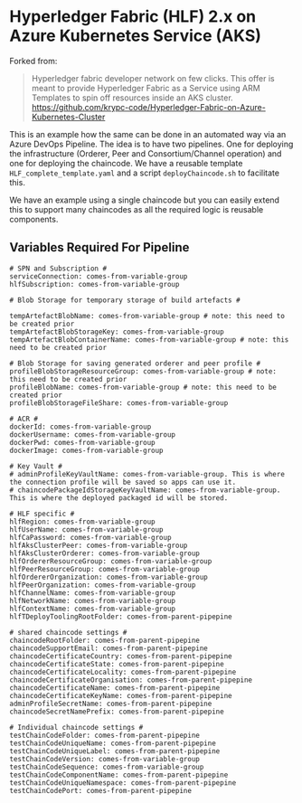 # Hyperledger Fabric (HLF) 2.x on Azure Kubernetes Service (AKS)

Forked from:
> Hyperledger fabric developer network on few clicks. This offer is meant to provide Hyperledger Fabric as a Service using ARM Templates to spin off resources inside an AKS cluster. https://github.com/krypc-code/Hyperledger-Fabric-on-Azure-Kubernetes-Cluster


This is an example how the same can be done in an automated way via an Azure DevOps Pipeline. The idea is to have two pipelines. One for deploying the infrastructure (Orderer, Peer and Consortium/Channel operation) and one for deploying the chaincode. We have a reusable template `HLF_complete_template.yaml` and a script `deployChaincode.sh` to facilitate this.

We have an example using a single chaincode but you can easily extend this to support many chaincodes as all the required logic is reusable components.

## Variables Required For Pipeline

```
# SPN and Subscription #
serviceConnection: comes-from-variable-group
hlfSubscription: comes-from-variable-group  

# Blob Storage for temporary storage of build artefacts #

tempArtefactBlobName: comes-from-variable-group # note: this need to be created prior
tempArtefactBlobStorageKey: comes-from-variable-group 
tempArtefactBlobContainerName: comes-from-variable-group # note: this need to be created prior

# Blob Storage for saving generated orderer and peer profile #
profileBlobStorageResourceGroup: comes-from-variable-group # note: this need to be created prior
profileBlobName: comes-from-variable-group # note: this need to be created prior
profileBlobStorageFileShare: comes-from-variable-group

# ACR #
dockerId: comes-from-variable-group 
dockerUsername: comes-from-variable-group  
dockerPwd: comes-from-variable-group 
dockerImage: comes-from-variable-group

# Key Vault #
# adminProfileKeyVaultName: comes-from-variable-group. This is where the connection profile will be saved so apps can use it.
# chaincodePackageIdStorageKeyVaultName: comes-from-variable-group. This is where the deployed packaged id will be stored.  

# HLF specific #
hlfRegion: comes-from-variable-group 
hlfUserName: comes-from-variable-group 
hlfCaPassword: comes-from-variable-group 
hlfAksClusterPeer: comes-from-variable-group 
hlfAksClusterOrderer: comes-from-variable-group 
hlfOrdererResourceGroup: comes-from-variable-group 
hlfPeerResourceGroup: comes-from-variable-group 
hlfOrdererOrganization: comes-from-variable-group  
hlfPeerOrganization: comes-from-variable-group 
hlfChannelName: comes-from-variable-group 
hlfNetworkName: comes-from-variable-group 
hlfContextName: comes-from-variable-group 
hlfTDeployToolingRootFolder: comes-from-parent-pipepine

# shared chaincode settings #
chaincodeRootFolder: comes-from-parent-pipepine
chaincodeSupportEmail: comes-from-parent-pipepine
chaincodeCertificateCountry: comes-from-parent-pipepine
chaincodeCertificateState: comes-from-parent-pipepine
chaincodeCertificateLocality: comes-from-parent-pipepine
chaincodeCertificateOrganisation: comes-from-parent-pipepine
chaincodeCertificateName: comes-from-parent-pipepine
chaincodeCertificateKeyName: comes-from-parent-pipepine 
adminProfileSecretName: comes-from-parent-pipepine
chaincodeSecretNamePrefix: comes-from-parent-pipepine 

# Individual chaincode settings #
testChainCodeFolder: comes-from-parent-pipepine
testChainCodeUniqueName: comes-from-parent-pipepine
testChainCodeUniqueLabel: comes-from-parent-pipepine
testChainCodeVersion: comes-from-variable-group 
testChainCodeSequence: comes-from-variable-group 
testChainCodeComponentName: comes-from-parent-pipepine
testChainCodeUniqueNamespace: comes-from-parent-pipepine
testChainCodePort: comes-from-parent-pipepine
```
